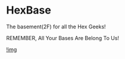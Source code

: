 HexBase
=============

The basement(2F) for all the Hex Geeks!



REMEMBER, All Your Bases Are Belong To Us!

[!img](http://i.imgur.com/cdjOKmg.jpg)
